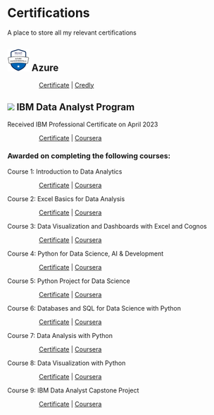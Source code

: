 # Certifications
A place to store all my relevant certifications

## <img src="microsoft-certified-azure-fundamentals.png" width="50" height="50"> Azure 

&emsp; &emsp; &emsp; &emsp; [Certificate](Microsoft%20Azure%20Fundamentals.pdf) | [Credly](https://www.credly.com/badges/c0c591e2-23fa-4b12-991c-a2a4a97c83fd/public_url)


## <img src="https://user-images.githubusercontent.com/122895160/232238280-5af67214-959e-41e9-838a-3ab35565559c.png" height="50"> IBM Data Analyst Program

Received IBM Professional Certificate on April 2023

&emsp; &emsp; &emsp; &emsp; [Certificate](0-IBM%20Data%20Analyst%20Professional%20Certificate.pdf) | [Coursera](https://www.coursera.org/programs/jda20231t5-xjfkx/professional-certificates/ibm-data-analyst)


### Awarded on completing the following courses:

Course 1: Introduction to Data Analytics

&emsp; &emsp; &emsp; &emsp; [Certificate](1-Introduction%20to%20Data%20Analytics.pdf) | [Coursera](https://www.coursera.org/programs/jda20231t5-xjfkx/learn/introduction-to-data-analytics)


Course 2: Excel Basics for Data Analysis

&emsp; &emsp; &emsp; &emsp; [Certificate](2-Excel%20Basics%20for%20Data%20Analysis.pdf) | [Coursera](https://www.coursera.org/programs/jda20231t5-xjfkx/learn/excel-basics-data-analysis-ibm)


Course 3: Data Visualization and Dashboards with Excel and Cognos

&emsp; &emsp; &emsp; &emsp; [Certificate](3-Data%20Visualization%20and%20Dashboards%20with%20Excel%20and%20Cognos.pdf) | [Coursera](https://www.coursera.org/programs/jda20231t5-xjfkx/learn/data-visualization-dashboards-excel-cognos?specialization=ibm-data-analyst)


Course 4: Python for Data Science, AI & Development

&emsp; &emsp; &emsp; &emsp; [Certificate](4-Python%20for%20Data%20Science%2C%20AI%20%26%20Development.pdf) | [Coursera](https://www.coursera.org/programs/jda20231t5-xjfkx/learn/python-for-applied-data-science-ai?specialization=ibm-data-analyst)


Course 5: Python Project for Data Science

&emsp; &emsp; &emsp; &emsp; [Certificate](5-Python%20Project%20for%20Data%20Science.pdf) | [Coursera](https://www.coursera.org/programs/jda20231t5-xjfkx/learn/python-project-for-data-science?specialization=ibm-data-analyst)


Course 6: Databases and SQL for Data Science with Python

&emsp; &emsp; &emsp; &emsp; [Certificate](6-Databases%20and%20SQL%20for%20Data%20Science%20with%20Python.pdf) | [Coursera](https://www.coursera.org/programs/jda20231t5-xjfkx/learn/sql-data-science?specialization=ibm-data-analyst)


Course 7: Data Analysis with Python

&emsp; &emsp; &emsp; &emsp; [Certificate](7-Data%20Analysis%20with%20Python.pdf) | [Coursera](https://www.coursera.org/programs/jda20231t5-xjfkx/learn/data-analysis-with-python?specialization=ibm-data-analyst)


Course 8: Data Visualization with Python

&emsp; &emsp; &emsp; &emsp; [Certificate](8-Data%20Visualization%20with%20Python.pdf) | [Coursera](https://www.coursera.org/programs/jda20231t5-xjfkx/learn/python-for-data-visualization?specialization=ibm-data-analyst)


Course 9: IBM Data Analyst Capstone Project

&emsp; &emsp; &emsp; &emsp; [Certificate](9-IBM%20Data%20Analyst%20Capstone%20Project.pdf) | [Coursera](https://www.coursera.org/programs/jda20231t5-xjfkx/learn/ibm-data-analyst-capstone-project?specialization=ibm-data-analyst)
